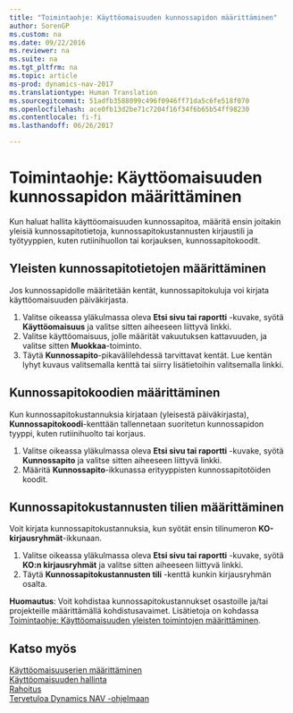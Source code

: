 ```yaml
---
title: "Toimintaohje: Käyttöomaisuuden kunnossapidon määrittäminen"
author: SorenGP
ms.custom: na
ms.date: 09/22/2016
ms.reviewer: na
ms.suite: na
ms.tgt_pltfrm: na
ms.topic: article
ms-prod: dynamics-nav-2017
ms.translationtype: Human Translation
ms.sourcegitcommit: 51adfb3588099c496f0946ff71da5c6fe518f070
ms.openlocfilehash: ace0fb13d2be71c7204f16f34f6b65b54ff98230
ms.contentlocale: fi-fi
ms.lasthandoff: 06/26/2017

---
```


# <a name="how-to-set-up-fixed-asset-maintenance"></a>Toimintaohje: Käyttöomaisuuden kunnossapidon määrittäminen
Kun haluat hallita käyttöomaisuuden kunnossapitoa, määritä ensin joitakin yleisiä kunnossapitotietoja, kunnossapitokustannusten kirjaustili ja työtyyppien, kuten rutiinihuollon tai korjauksen, kunnossapitokoodit.

## <a name="to-set-up-general-maintenance-information"></a>Yleisten kunnossapitotietojen määrittäminen
Jos kunnossapidolle määritetään kentät, kunnossapitokuluja voi kirjata käyttöomaisuuden päiväkirjasta.
1. Valitse oikeassa yläkulmassa oleva **Etsi sivu tai raportti** -kuvake, syötä **Käyttöomaisuus** ja valitse sitten aiheeseen liittyvä linkki.
2. Valitse käyttöomaisuus, jolle määrität vakuutuksen kattavuuden, ja valitse sitten **Muokkaa**-toiminto.
3. Täytä **Kunnossapito**-pikavälilehdessä tarvittavat kentät. Lue kentän lyhyt kuvaus valitsemalla kenttä tai siirry lisätietoihin valitsemalla linkki.

## <a name="to-set-up-maintenance-codes"></a>Kunnossapitokoodien määrittäminen  
Kun kunnossapitokustannuksia kirjataan (yleisestä päiväkirjasta), **Kunnossapitokoodi**-kenttään tallennetaan suoritetun kunnossapidon tyyppi, kuten rutiinihuolto tai korjaus.
1. Valitse oikeassa yläkulmassa oleva **Etsi sivu tai raportti** -kuvake, syötä **Kunnossapito** ja valitse sitten aiheeseen liittyvä linkki.
2. Määritä **Kunnossapito**-ikkunassa erityyppisten kunnossapitotöiden koodit.

## <a name="to-set-up-maintenance-expense-accounts"></a>Kunnossapitokustannusten tilien määrittäminen  
Voit kirjata kunnossapitokustannuksia, kun syötät ensin tilinumeron **KO-kirjausryhmät**-ikkunaan.
1. Valitse oikeassa yläkulmassa oleva **Etsi sivu tai raportti** -kuvake, syötä **KO:n kirjausryhmät** ja valitse sitten aiheeseen liittyvä linkki.
2. Täytä **Kunnossapitokustannusten tili** -kenttä kunkin kirjausryhmän osalta.

**Huomautus**: Voit kohdistaa kunnossapitokustannukset osastoille ja/tai projekteille määrittämällä kohdistusavaimet. Lisätietoja on kohdassa [Toimintaohje: Käyttöomaisuuden yleisten toimintojen määrittäminen](fa-how-setup-general.md).

## <a name="see-also"></a>Katso myös
[Käyttöomaisuuserien määrittäminen](fa-setup.md)  
[Käyttöomaisuuden hallinta](fa-manage.md)  
[Rahoitus](finance-setup.md)  
[Tervetuloa Dynamics NAV -ohjelmaan](across-get-started.md)

